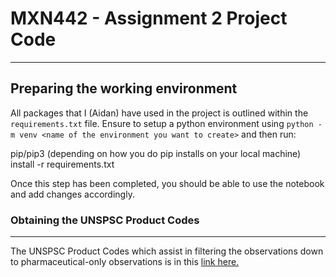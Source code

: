 # MXN442 - Assignment 2 Project Code

---

## Preparing the working environment

All packages that I (Aidan) have used in the project is outlined within the `requirements.txt` file. Ensure to setup a python environment using `python -m venv <name of the environment you want to create>` and then run:

pip/pip3 (depending on how you do pip installs on your local machine) install -r requirements.txt

Once this step has been completed, you should be able to use the notebook and add changes accordingly.

### Obtaining the UNSPSC Product Codes

---

The UNSPSC Product Codes which assist in filtering the observations down to pharmaceutical-only observations is in this [link here.](https://www.ungm.org/public/unspsc)
